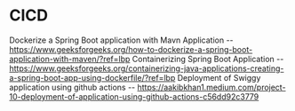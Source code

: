 # CICD
Dockerize a Spring Boot application with Mavn Application -- https://www.geeksforgeeks.org/how-to-dockerize-a-spring-boot-application-with-maven/?ref=lbp
Containerizing Spring Boot Application -- https://www.geeksforgeeks.org/containerizing-java-applications-creating-a-spring-boot-app-using-dockerfile/?ref=lbp
Deployment of Swiggy application using github actions -- https://aakibkhan1.medium.com/project-10-deployment-of-application-using-github-actions-c56dd92c3779
